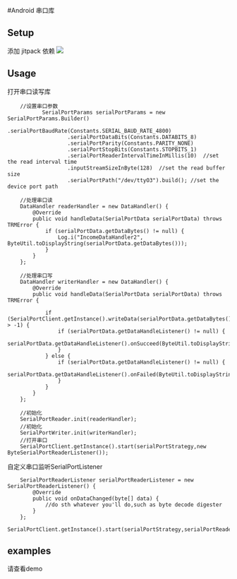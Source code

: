#Android 串口库

## Setup
添加 jitpack 依赖
[![](https://jitpack.io/v/lemoclone/SerialPortComm.svg)](https://jitpack.io/#lemoclone/SerialPortComm)


## Usage

打开串口读写库

        //设置串口参数
               SerialPortParams serialPortParams = new SerialPortParams.Builder()
                       .serialPortBaudRate(Constants.SERIAL_BAUD_RATE_4800)
                       .serialPortDataBits(Constants.DATABITS_8)
                       .serialPortParity(Constants.PARITY_NONE)
                       .serialPortStopBits(Constants.STOPBITS_1)
                       .serialPortReaderIntervalTimeInMillis(10)  //set the read interval time
                       .inputStreamSizeInByte(128)  //set the read buffer size
                       .serialPortPath("/dev/ttyO3").build(); //set the device port path

        //处理串口读
        DataHandler readerHandler = new DataHandler() {
            @Override
            public void handleData(SerialPortData serialPortData) throws TRMError {
                if (serialPortData.getDataBytes() != null) {
                    Log.i("IncomeDataHandler2", ByteUtil.toDisplayString(serialPortData.getDataBytes()));
                }
            }
        };

        //处理串口写
        DataHandler writerHandler = new DataHandler() {
            @Override
            public void handleData(SerialPortData serialPortData) throws TRMError {

                if (SerialPortClient.getInstance().writeData(serialPortData.getDataBytes()) > -1) {
                    if (serialPortData.getDataHandleListener() != null) {
                        serialPortData.getDataHandleListener().onSucceed(ByteUtil.toDisplayString(serialPortData.getDataBytes()));
                    }
                } else {
                    if (serialPortData.getDataHandleListener() != null) {
                        serialPortData.getDataHandleListener().onFailed(ByteUtil.toDisplayString(serialPortData.getDataBytes()));
                    }
                }
            }
        };

        //初始化
        SerialPortReader.init(readerHandler);
        //初始化
        SerialPortWriter.init(writerHandler);
        //打开串口
        SerialPortClient.getInstance().start(serialPortStrategy,new ByteSerialPortReaderListener());

自定义串口监听SerialPortListener

        SerialPortReaderListener serialPortReaderListener = new SerialPortReaderListener() {
            @Override
            public void onDataChanged(byte[] data) {
                //do sth whatever you'll do,such as byte decode digester
            }
        };
       SerialPortClient.getInstance().start(serialPortStrategy,serialPortReaderListener);


## examples
请查看demo
